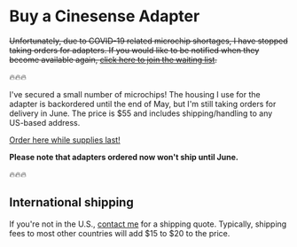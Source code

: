 # Buy a Cinesense Adapter

~~Unfortunately, due to COVID-19 related microchip shortages, I have stopped taking orders for adapters. If you would like to be notified when they become available again, [click here to join the waiting list](https://forms.gle/aZ4epW23LM2YaGUw5).~~

🔥🔥🔥

I've secured a small number of microchips! The housing I use for the adapter is backordered until the end of May, but I'm still taking orders for delivery in June. The price is $55 and includes shipping/handling to any US-based address. 

[Order here while supplies last!](https://www.paypal.com/instantcommerce/checkout/253NYFSKX75HA)

**Please note that adapters ordered now won't ship until June.**

🔥🔥🔥

## International shipping

If you're not in the U.S., [contact me](https://github.com/jaytavares) for a shipping quote. Typically, shipping fees to most other countries will add $15 to $20 to the price.
